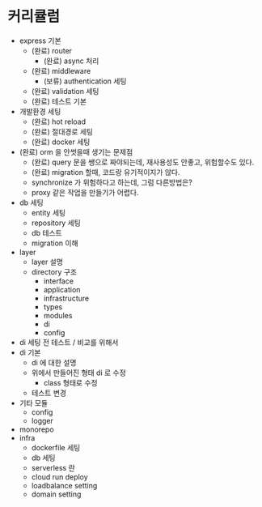 # 커리큘럼

- express 기본
  - (완료) router
    - (완료) async 처리
  - (완료) middleware
    - (보류) authentication 세팅
  - (완료) validation 세팅
  - (완료) 테스트 기본
- 개발환경 세팅
  - (완료) hot reload
  - (완료) 절대경로 세팅
  - (완료) docker 세팅
- (완료) orm 을 안썻을때 생기는 문제점
  - (완료) query 문을 쌩으로 짜야되는데, 재사용성도 안좋고, 위험할수도 있다.
  - (완료) migration 할때, 코드랑 유기적이지가 않다.
  - synchronize 가 위험하다고 하는데, 그럼 다른방법은?
  - proxy 같은 작업을 만들기가 어렵다.
- db 세팅
  - entity 세팅
  - repository 세팅
  - db 테스트
  - migration 이해
- layer
  - layer 설명
  - directory 구조
    - interface
    - application
    - infrastructure
    - types
    - modules
    - di
    - config
- di 세팅 전 테스트 / 비교를 위해서
- di 기본
  - di 에 대한 설명
  - 위에서 만들어진 형태 di 로 수정
    - class 형태로 수정
  - 테스트 변경
- 기타 모듈
  - config
  - logger
- monorepo
- infra
  - dockerfile 세팅
  - db 세팅
  - serverless 란
  - cloud run deploy
  - loadbalance setting
  - domain setting
